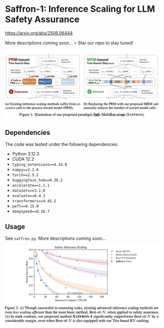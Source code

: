 # Saffron-1: Inference Scaling for LLM Safety Assurance

https://arxiv.org/abs/2506.06444

More descriptions coming soon... ⭐️ Star our repo to stay tuned!

![](https://raw.githubusercontent.com/q-rz/q-rz.github.io/main/p/saffron/saffron-fig1.jpg)

## Dependencies

The code was tested under the following dependencies:

- Python 3.12.3
- CUDA 12.2
- `typing_extensions==4.14.0`
- `numpy==2.2.6`
- `torch==2.5.1`
- `huggingface_hub==0.30.2`
- `accelerate==1.1.1`
- `datasets==3.1.0`
- `evaluate==0.4.3`
- `transformers==4.45.2`
- `peft==0.15.0`
- `deepspeed==0.16.7`

## Usage

See `saffron.py`. More descriptions coming soon...

![](https://raw.githubusercontent.com/q-rz/q-rz.github.io/main/p/saffron/saffron-fig2.jpg)
